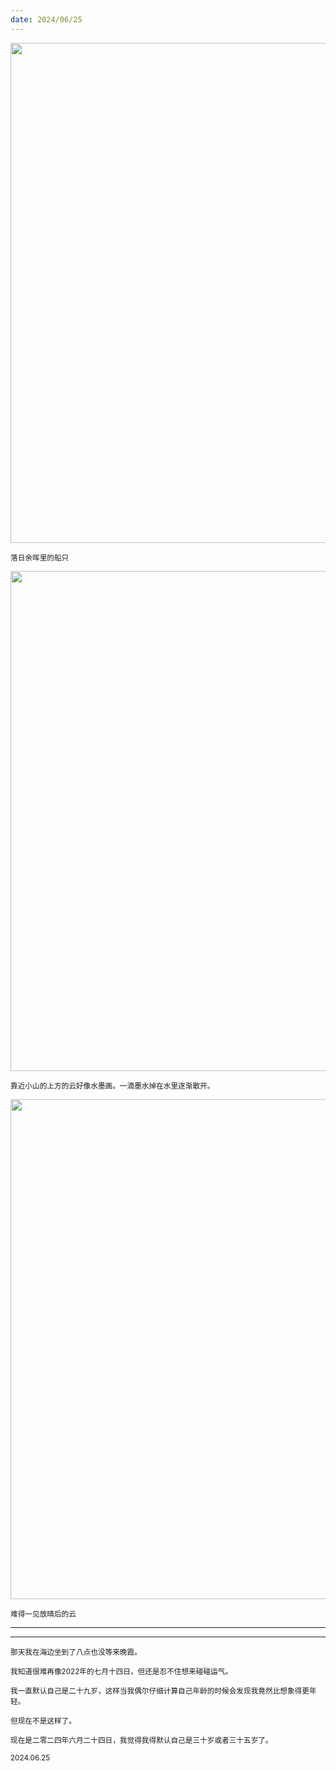 ```yaml
---
date: 2024/06/25
---
```

<img src="https://cdn.jsdelivr.net/gh/lifeiny/imageField/plog/saiyingpun10_1.jpg" width="800" />

<small>落日余晖里的船只</small>

<img src="https://cdn.jsdelivr.net/gh/lifeiny/imageField/plog/saiyingpun10_3.jpg" width="800" />

<small>靠近小山的上方的云好像水墨画。一滴墨水掉在水里逐渐散开。</small>

<img src="https://cdn.jsdelivr.net/gh/lifeiny/imageField/plog/saiyingpun10_2.jpg" width="800" />

<small>难得一见放晴后的云</small>

****

----

<small>那天我在海边坐到了八点也没等来晚霞。</small>

<small>我知道很难再像2022年的七月十四日，但还是忍不住想来碰碰运气。</small>

<small>我一直默认自己是二十九岁，这样当我偶尔仔细计算自己年龄的时候会发现我竟然比想象得更年轻。</small>

<small>但现在不是这样了。</small>

<small>现在是二零二四年六月二十四日，我觉得我得默认自己是三十岁或者三十五岁了。</small>

<small>2024.06.25</small>
